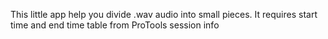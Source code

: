 This little app help you divide .wav audio into small pieces. It requires start time and end time table from ProTools session info